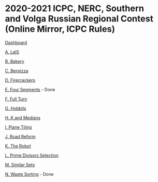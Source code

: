 # 2020-2021 ICPC, NERC, Southern and Volga Russian Regional Contest (Online Mirror, ICPC Rules)

[Dashboard](https://codeforces.com/contest/1468)

[A. LaIS](https://codeforces.com/contest/1468/problem/A)

[B. Bakery](https://codeforces.com/contest/1468/problem/B)

[C. Berpizza](https://codeforces.com/contest/1468/problem/C)

[D. Firecrackers](https://codeforces.com/contest/1468/problem/D)

[E. Four Segments](https://codeforces.com/contest/1468/problem/E) - Done

[F. Full Turn](https://codeforces.com/contest/1468/problem/F)

[G. Hobbits](https://codeforces.com/contest/1468/problem/G)

[H. K and Medians](https://codeforces.com/contest/1468/problem/H)

[I. Plane Tiling](https://codeforces.com/contest/1468/problem/I)

[J. Road Reform](https://codeforces.com/contest/1468/problem/J)

[K. The Robot](https://codeforces.com/contest/1468/problem/K)

[L. Prime Divisors Selection](https://codeforces.com/contest/1468/problem/L)

[M. Similar Sets](https://codeforces.com/contest/1468/problem/M)

[N. Waste Sorting](https://codeforces.com/contest/1468/problem/N) - Done
